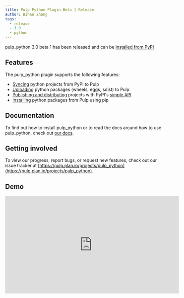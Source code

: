 ```yaml
---
title: Pulp Python Plugin Beta 1 Release
author: Bihan Zhang
tags:
  - release
  - 3.0
  - python
---
```


pulp_python 3.0 beta 1 has been released and can be [installed from PyPI](https://pypi.org/project/pulp-python/3.0.0b1/)

## Features

The pulp_python plugin supports the following features:

- [Syncing](http://pulp-python.readthedocs.io/en/3.0.0b1/workflows/sync/) python projects from PyPI to Pulp
- [Uploading](http://pulp-python.readthedocs.io/en/3.0.0b1/workflows/upload/) python packages (wheels, eggs, sdist) to Pulp
- [Publishing and distributing](http://pulp-python.readthedocs.io/en/3.0.0b1/workflows/publish-host/) projects with PyPI's [simple API](https://wiki.python.org/moin/PyPISimple)
- [Installing](http://pulp-python.readthedocs.io/en/3.0.0b1/workflows/publish-host/#use-the-newly-created-distribution) python packages from Pulp using pip

## Documentation

To find out how to install pulp_python or to read the docs around how to use pulp_python, check
out [our docs](http://pulp-python.readthedocs.io/en/3.0.0b1/).

## Getting involved

To view our progress, report bugs, or request new features, check out our issue tracker at
[https://pulp.plan.io/projects/pulp_python](https://pulp.plan.io/projects/pulp_python).

## Demo

<iframe width="560" height="315" src="https://www.youtube.com/embed/E7LrSP2VdIs?rel=0" frameborder="0" allow="autoplay; encrypted-media" allowfullscreen></iframe>
